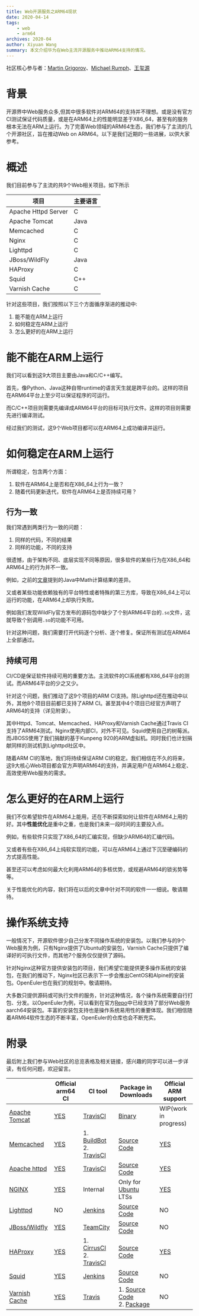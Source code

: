 ```yaml
---
title: Web开源服务之ARM64现状
date: 2020-04-14
tags:
    - web
    - arm64
archives: 2020-04
author: Xiyuan Wang
summary: 本文介绍华为在Web主流开源服务中推动ARM64支持的情况。
---
```


社区核心参与者：[Martin Grigorov](https://github.com/martin-g)、[Michael Rumph](https://www.linkedin.com/in/mikerumph/)、[王玺源](https://github.com/wangxiyuan)

# 背景

开源界中Web服务众多,但其中很多软件对ARM64的支持并不理想。或是没有官方CI测试保证代码质量，或是在ARM64上的性能明显差于X86_64，甚至有的服务根本无法在ARM上运行。为了完善Web领域的ARM64生态，我们参与了主流的几个开源社区，旨在推动Web on ARM64。以下是我们近期的一些进展，以供大家参考。


# 概述

我们目前参与了主流的共9个Web相关项目。如下所示

|  项目   | 主要语言 |
|   ---   |   ---  |
| Apache Httpd Server  | C |
| Apache Tomcat  | Java |
| Memcached | C |
| Nginx | C |
| Lighttpd | C |
| JBoss/WildFly | Java |
| HAProxy | C |
| Squid | C++ | C |
| Varnish Cache | C |

针对这些项目，我们按照以下三个方面循序渐进的推动中:

1. 能不能在ARM上运行
2. 如何稳定在ARM上运行
3. 怎么更好的在ARM上运行

# 能不能在ARM上运行

我们可以看到这9大项目主要由Java和C/C++编写。

首先，像Python、Java这种自带runtime的语言天生就是跨平台的。这样的项目在ARM64平台上至少可以保证程序的可运行。

而C/C++项目则需要先编译成ARM64平台的目标可执行文件。这样的项目则需要先进行编译测试。

经过我们的测试，这9个Web项目都可以在ARM64上成功编译并运行。

# 如何稳定在ARM上运行

所谓稳定，包含两个方面：

1. 软件在ARM64上是否和在X86_64上行为一致？
2. 随着代码更新迭代，软件在ARM64上是否持续可用？

## 行为一致

我们常遇到两类行为一致的问题：

1. 同样的代码，不同的结果
2. 同样的功能，不同的支持

很遗憾，由于架构不同、底层实现不同等原因，很多软件的某些行为在X86_64和ARM64上的行为并不一致。

例如，之前的[文章](https://kunpengcompute.github.io/2020/04/08/arm-you-hua-he-java-math-ku-you-guan-de-na-xie-keng/)提到的Java中Math计算结果的差异。

又或者某些功能依赖独有的平台特性或者特殊的第三方库，导致在X86_64上可以运行的功能，在ARM64上却执行失败。

例如我们发现WildFly官方发布的源码包中缺少了个别ARM64平台的`.so`文件，这就导致个别调用`.so`的功能不可用。

针对这种问题，我们需要打开代码逐个分析、逐个修复。保证所有测试在ARM64上全部通过。

## 持续可用

CI/CD是保证软件持续可用的重要方法。主流软件的CI系统都有X86_64平台的测试。而ARM64平台的少之又少。

针对这个问题，我们推动了这9个项目的ARM CI支持。除Lighttpd还在推动中以外，其他8个项目目前都已支持了ARM CI。甚至其中4个项目已经官方声明了ARM64的支持（详见附录）。

其中Httpd、Tomcat、Memcached、HAProxy和Varnish Cache通过Travis CI支持了ARM64测试。Nginx使用内部CI，对外不可见。Squid使用自己的树莓派。而JBOSS使用了我们捐献的基于Kunpeng 920的ARM虚拟机。同时我们也计划捐献同样的测试机到Lighttpd社区中。

随着ARM CI的落地，我们将持续保证ARM CI的稳定。我们相信在不久的将来，这9大核心Web项目都会官方声明ARM64的支持，并满足用户在ARM64上稳定、高效使用Web服务的需求。

# 怎么更好的在ARM上运行

我们不仅希望软件在ARM64上能用，还在不断探索如何让软件在ARM64上用的好。其中**性能优化**是重中之重，也是我们未来一段时间的主要投入点。

例如，有些软件只实现了X86_64的汇编实现，但缺少ARM64的汇编代码。

又或者有些在X86_64上纯软实现的功能，可以在ARM64上通过下沉至硬编码的方式提高性能。

甚至还可以考虑如何最大化利用ARM64的多核优势，或规避ARM64的锁劣势等等。

关于性能优化的内容，我们将在以后的文章中针对不同的软件一一细说。敬请期待。

# 操作系统支持

一般情况下，开源软件很少自己分发不同操作系统的安装包。以我们参与的9个Web服务为例，只有Nginx提供了Ubuntu的安装包，Varnish Cache只提供了编译好的可执行文件，而其他7个服务仅仅提供了源码。

针对Nginx这种官方提供安装包的项目，我们希望它能提供更多操作系统的安装包，在我们的推动下，Nginx社区已表示下一步会推出CentOS和Alpine的安装包。OpenEuler也在我们的规划中。敬请期待。

大多数只提供源码或可执行文件的服务，针对这种情况，各个操作系统需要自行打包、分发。以OpenEuler为例，可以看到在官方[Repo](https://repo.openeuler.org)中已经支持了部分Web服务aarch64安装包。丰富的安装包支持也是操作系统易用性的重要体现。我们相信随着ARM64软件生态的不断丰富，OpenEuler的仓库也会不断充实。


# 附录

最后附上我们参与Web社区的总览表格及相关链接，感兴趣的同学可以进一步详读，有任何问题，欢迎留言。

| | Official arm64 CI | CI tool | Package in Downloads | Official ARM support |
| ---- | ---- | ---- | ---- | ---- |
| [Apache Tomcat](https://tomcat.apache.org/) | [YES](https://github.com/apache/tomcat/commit/f386fbb4abaa3fe8f3b3df1da7d14f756c729e2e) | [TravisCI](https://github.com/apache/tomcat/blob/master/.travis.yml) | [Binary](https://tomcat.apache.org/download-90.cgi) | WIP(work in progress) |
| [Memcached](https://memcached.org/) | [YES](https://github.com/memcached/memcached/pull/593) | 1. [BuildBot](http://build.memcached.org:8010/) 2. [TravisCI](https://github.com/memcached/memcached/blob/master/.travis.yml) | [Source Code](https://memcached.org/downloads) | [YES](https://github.com/memcached/memcached/wiki/Hardware) |
| [Apache httpd](https://httpd.apache.org/) | [YES](https://markmail.org/message/ajm3eouaqfhm22ox)  | [TravisCI](https://github.com/apache/httpd/blob/trunk/.travis.yml) | [Source Code](http://httpd.apache.org/download.cgi) | [YES](https://github.com/apache/httpd/blob/2.4.x/CHANGES#L17-L20) |
| [NGINX](https://nginx.org/) | [YES](https://mailman.nginx.org/pipermail/nginx-devel/2020-January/012943.html) | Internal | Only for [Ubuntu](https://nginx.org/en/linux_packages.html) LTSs | [YES](https://nginx.org/en/linux_packages.html#Ubuntu) |
| [Lighttpd](https://www.lighttpd.net/) | NO | [Jenkins](https://ci.lighttpd.net/view/lighttpd1.4/job/lighttpd1.4/) | [Source Code](https://www.lighttpd.net/download/) | NO |
| [JBoss/Wildfly](https://www.wildfly.org/) | [YES](https://ci.wildfly.org/viewType.html?buildTypeId=WF_MasterLinuxArm64OpenJ911) | [TeamCity](https://ci.wildfly.org/) | [Source Code](https://wildfly.org/downloads/) | NO |
| [HAProxy](https://www.haproxy.org/) | [YES](https://github.com/haproxy/haproxy/commit/9bf2a1be89a6eaddb00f07b9d069a9a16c24c037) | 1. [CirrusCI](https://cirrus-ci.com/github/haproxy/haproxy) <br> 2. [TravisCI](https://github.com/haproxy/haproxy/blob/master/.travis.yml) | [Source Code](http://www.haproxy.org/) | [YES](https://www.haproxy.org/#plat) |
| [Squid](http://www.squid-cache.org/) | [YES](http://build.squid-cache.org/computer/arm64-rpi/) | [Jenkins](http://build.squid-cache.org/) | [Source Code](http://squid-cache.org/Versions/) | NO |
| [Varnish Cache](https://github.com/varnishcache/varnish-cache/) | [YES](https://github.com/varnishcache/varnish-cache/pull/3195) | [Travis](https://github.com/varnishcache/varnish-cache/blob/master/.travis.yml) | 1. [Source Code](https://varnish-cache.org/releases/index.html) <br> 2. [Package](https://packagecloud.io/varnishcache) | NO  |
